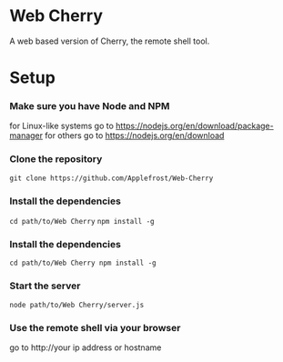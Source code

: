 # Web Cherry

A web based version of Cherry, the remote shell tool.



# Setup

### Make sure you have Node and NPM
for Linux-like systems go to https://nodejs.org/en/download/package-manager
for others go to https://nodejs.org/en/download

### Clone the repository
`git clone https://github.com/Applefrost/Web-Cherry`

### Install the dependencies
`cd path/to/Web Cherry`
`npm install -g`

### Install the dependencies
`cd path/to/Web Cherry
npm install -g`

### Start the server
`node path/to/Web Cherry/server.js`

### Use the remote shell via your browser
go to http://your ip address or hostname



